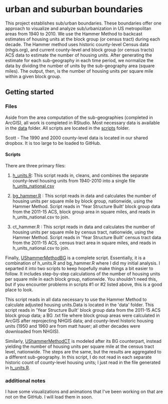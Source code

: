 # urban and suburban boundaries

This project establishes sub/urban boundaries. These boundaries offer one approach to visualize and analyze sub/urbanization in US metropolitan areas from 1940 to 2010. We use the Hammer Method to backcast estimates of housing units at the block group (or census tract) during each decade. The Hammer method uses historic county-level Census data (nhgis.org), and current county-level and block group (or census tracts) ACS data to estimate the number of housing units. After generating the estimate for each sub-geography in each time period, we normalize the data by dividing the number of units by the sub-geography area (square miles). The output, then, is the number of housing units per square mile within a given block group.

## Getting started

### Files 
Aside from the area computation of the sub-geographies (completed in ArcGIS), all work is completed in RStudio. Most necessary data is available in the [data](data) folder. All scripts are located in the [scripts](scripts) folder.

Scott - The 1990 and 2000 county-level data is located in our shared dropbox. It is too large to be loaded to GitHub.

#### Scripts
There are three primary files:
1. [h_units.R](scripts/h_units.R): This script reads in, cleans, and combines the separate county-level housing units from 1940-2010 into a single file [h_units_national.csv](data/h_units_national.csv)

2. [bg_hammer.R](scripts/bg_hammer.R) : This script reads in data and calculates the number of housing units per square mile by block group, nationwide, using the Hammer Method. Script reads in 'Year Structure Built' block group data from the 2011-15 ACS, block group area in square miles, and reads in h_units_national.csv to join. 

3. ct_hammer.R : This script reads in data and calculates the number of housing units per square mile by census tract, nationwide, using the Hammer Method.  Script reads in 'Year Structure Built' census tract data from the 2011-15 ACS, census tract area in square miles, and reads in h_units_national.csv to join. 


Finally, [UShammerMethodBG](scripts/UShammerMethodBG.R) is a complete script. Essentially, it is a combination of h_units.R and bg_hammer.R where I did my initial analysis. I separted it into two scripts to keep hopefully make things a bit easier to follow. It includes step-by-step calculations of the number of housing units per square mile in each block group, nationwide. You shouldn't need this, but if you encounter problems in scripts #1 or #2 listed above, this is a good place to look.

This script reads in all data necessary to use the Hammer Method to calculate adjusted housing units.Data is located in the 'data' folder. This script reads in 'Year Structure Built' block group data from the 2011-15 ACS block group data; a BG .txt file where block group areas were calculated in ArcGIS after reprojecting NHGIS data; and county-level historic housing units (1950 and 1960 are from matt hauer; all other decades were downloaded from NHGIS). 

Similarly, [UShammerMethodCT](scripts/UShammerCT.R) is modeled after its BG counterpart, instead yielding the number of housing units per square mile at the census tract level, nationwide. The steps are the same, but the results are aggregated to a different sub-geography. In this script, I do not read in each separate historic count of county-level housing units; I just read in the file generated in [h_units.R](scripts/h_units.R). 


### additional notes
I have some visualizations and animations that I've been working on that are not on the GitHub. I will load them in soon.